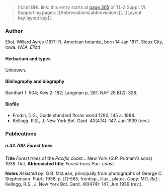 > [!cite] BHL link: this entry starts at [page 305](https://www.biodiversitylibrary.org/item/103835#page/315/mode/1up) of TL-2 Suppl. VI.
> Supporting pages: [[Abbreviations|abbreviations]], [[Layout key|layout key]].

### Author

Eliot, Willard Ayres (1871-?), American botanist, born 14 Jan 1871, Sioux City, Iowa. (*W.A. Eliot*).

#### Herbarium and types

Unknown.

#### Bibliography and biography

Barnhart 1: 504; Kew 2: 182; Langman p. 261; NAF 28 B(2): 328.

#### Biofile

- Frodin, D.G., Guide standard floras world 1290, 145 a. 1984.
- Kellogg, R.S., J. New York Bot. Gard. 40(474): 147. Jun 1939 (rev.).

### Publications

##### n.32.700. Forest trees

**Title**
*Forest trees* of the *Pacific coast*... New York (G.P. Putnam's sons) 1938. Oct.
**Abbreviated title**: *Forest trees Pac. coast*.

**Notes**
*Assisted by*: G.B. McLean, principally from photographs of George C. Stephenson.
*Publ*.: 1938, p. \[1\]-565, frontisp., illus., plates. *Copy*: MO.
*Ref*.: Kellogg, R.S., J. New York Bot. Gard. 40(474): 147. Jun 1939 (rev.).

